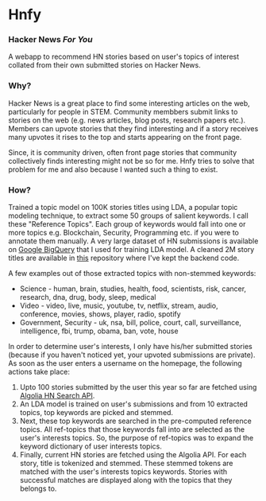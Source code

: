 # Hnfy

### Hacker News *For You*
A webapp to recommend HN stories based on user's topics of interest collated from their own submitted stories on Hacker News.

### Why?
Hacker News is a great place to find some interesting articles on the web, particularly for people in STEM. Community membbers submit links to stories on the web (e.g. news articles, blog posts, research papers etc.). Members can upvote stories that they find interesting and if a story receives many upvotes it rises to the top and starts appearing on the front page.

Since, it is community driven, often front page stories that community collectively finds interesting might not be so for me. Hnfy tries to solve that problem for me and also because I wanted such a thing to exist.

### How?
Trained a topic model on 100K stories titles using LDA, a popular topic modeling technique, to extract some 50 groups of salient keywords. I call these "Reference Topics". Each group of keywords would fall into one or more topics e.g. Blockchain, Security, Programming etc. if you were to annotate them manually. A very large dataset of HN submissions is available on [Google BigQuery](https://bigquery.cloud.google.com/dataset/bigquery-public-data:hacker_news) that I used for training LDA model. A cleaned 2M story titles are available in [this](https://github.com/ivmarkp/hnx) repository where I've kept the backend code.

A few examples out of those extracted topics with non-stemmed keywords:

* Science - human, brain, studies, health, food, scientists, risk, cancer, research, dna, drug, body, sleep, medical
* Video - video, live, music, youtube, tv, netflix, stream, audio, conference, movies, shows, player, radio, spotify
* Government, Security - uk, nsa, bill, police, court, call, surveillance, intelligence, fbi, trump, obama, ban, vote, house

In order to determine user's interests, I only have his/her submitted stories (because if you haven't noticed yet, your upvoted submissions are private). As soon as the user enters a username on the homepage, the following actions take place:

1. Upto 100 stories submitted by the user this year so far are fetched using [Algolia HN Search API](https://hn.algolia.com/api).
2. An LDA model is trained on user's submissions and from 10 extracted topics, top keywords are picked and stemmed.
3. Next, these top keywords are searched in the pre-computed reference topics. All ref-topics that those keywords fall into are selected as the user's interests topics. So, the purpose of ref-topics was to expand the keyword dictionary of user interests topics.
4. Finally, current HN stories are fetched using the Algolia API. For each story, title is tokenized and stemmed. These stemmed tokens are matched with the user's interests topics keywords. Stories with successful matches are displayed along with the topics that they belongs to.
